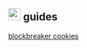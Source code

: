 <a href="https://drippypop.github.io"><img src="https://drippypop.github.io/assets/homebutton.gif" width="25" height="25"></a> guides
------
[blockbreaker cookies](https://drippypop.github.io/guides/blockcookies)
